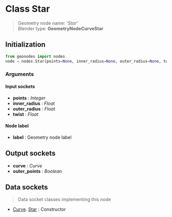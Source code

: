 
# Class Star

> Geometry node name: _'Star'_<br>Blender type:  **GeometryNodeCurveStar**

## Initialization


```python
from geonodes import nodes
node = nodes.Star(points=None, inner_radius=None, outer_radius=None, twist=None, label=None)
```


### Arguments


#### Input sockets



- **points** : _Integer_
- **inner_radius** : _Float_
- **outer_radius** : _Float_
- **twist** : _Float_



#### Node label



- **label** : Geometry node label



## Output sockets



- **curve** : _Curve_
- **outer_points** : _Boolean_



## Data sockets

> Data socket classes implementing this node


- [Curve](aaa). [Star](bbb) : Constructor


